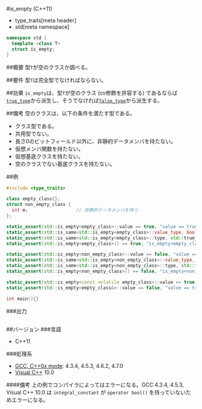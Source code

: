 #is_empty (C++11)
* type_traits[meta header]
* std[meta namespace]

```cpp
namespace std {
  template <class T>
  struct is_empty;
}
```

##概要
型`T`が空のクラスか調べる。


##要件
型`T`は完全型でなければならない。


##効果
`is_empty`は、型`T`が空のクラス (cv修飾を許容する) であるならば[`true_type`](./integral_constant-true_type-false_type.md)から派生し、そうでなければ[`false_type`](./integral_constant-true_type-false_type.md)から派生する。


##備考
空のクラスは、以下の条件を満たす型である。
- クラス型である。
- 共用型でない。
- 長さ0のビットフィールド以外に、非静的データメンバを持たない。
- 仮想メンバ関数を持たない。
- 仮想基底クラスを持たない。
- 空のクラスでない基底クラスを持たない。


##例
```cpp
#include <type_traits>

class empty_class{};
struct non_empty_class {
  int m;                  // 非静的データメンバを持つ
};

static_assert(std::is_empty<empty_class>::value == true, "value == true, empty_class is empty");
static_assert(std::is_same<std::is_empty<empty_class>::value_type, bool>::value, "value_type == bool");
static_assert(std::is_same<std::is_empty<empty_class>::type, std::true_type>::value, "type == true_type");
static_assert(std::is_empty<empty_class>() == true, "is_empty<empty_class>() == true");

static_assert(std::is_empty<non_empty_class>::value == false, "value == false, non_empty_class is not empty");
static_assert(std::is_same<std::is_empty<non_empty_class>::value_type, bool>::value, "value_type == bool");
static_assert(std::is_same<std::is_empty<non_empty_class>::type, std::false_type>::value, "type == false_type");
static_assert(std::is_empty<non_empty_class>() == false, "is_empty<non_empty_class>() == false");

static_assert(std::is_empty<const volatile empty_class>::value == true, "value == true, const volatile empty_class is empty");
static_assert(std::is_empty<empty_class&>::value == false, "value == true, empty_class& is not empty");

int main(){}
```

###出力
```
```

##バージョン
###言語
- C++11

###処理系
- [GCC, C++0x mode](/implementation.md#gcc): 4.3.4, 4.5.3, 4.6.2, 4.7.0
- [Visual C++](/implementation.md#visual_cpp) 10.0

####備考
上の例でコンパイラによってはエラーになる。GCC 4.3.4, 4.5.3, Visual C++ 10.0 は `integral_constant` が `operator bool()` を持っていないためエラーになる。


